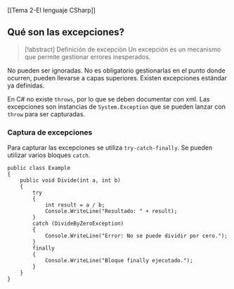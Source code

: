 [[Tema 2-El lenguaje CSharp]]

## Qué son las excepciones?
> [!abstract] Definición de excepción
> Un excepción es un mecanismo que permite gestionar errores inesperados.

No pueden ser ignoradas. No es obligatorio gestionarlas en el punto donde ocurren, pueden llevarse a capas superiores. Existen excepciones estándar ya definidas. 

En C# no existe `throws`, por lo que se deben documentar con xml. Las excepciones son instancias de `System.Exception` que se pueden lanzar con `throw` para ser capturadas.

### Captura de excepciones
Para capturar las excepciones se utiliza `try-catch-finally`. Se pueden utilizar varios bloques `catch`.

```CSharp
public class Example
{
    public void Divide(int a, int b)
    {
        try
        {
            int result = a / b;
            Console.WriteLine("Resultado: " + result);
        }
        catch (DivideByZeroException)
        {
            Console.WriteLine("Error: No se puede dividir por cero.");
        }
        finally
        {
            Console.WriteLine("Bloque finally ejecutado.");
        }
    }
}
```
